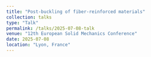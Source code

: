 ```yaml
---
title: "Post-buckling of fiber-reinforced materials"
collection: talks
type: "Talk"
permalink: /talks/2025-07-08-talk
venue: "12th European Solid Mechanics Conference"
date: 2025-07-08
location: "Lyon, France"
---
```


<!-- This is a description of your talk, which is a markdown files that can be all markdown-ified like any other post. Yay markdown! -->
